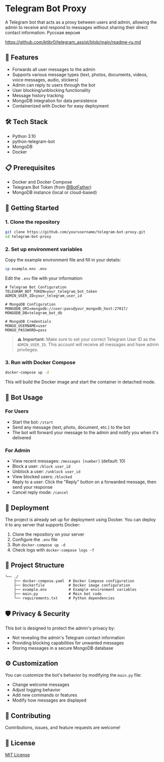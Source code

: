 # Telegram Bot Proxy

A Telegram bot that acts as a proxy between users and admin, allowing the admin to receive and respond to messages without sharing their direct contact information.
Русская версия 

https://github.com/ktibr0/telegram_assist/blob/main/readme-ru.md


## 📑 Features

- Forwards all user messages to the admin
- Supports various message types (text, photos, documents, videos, voice messages, audio, stickers)
- Admin can reply to users through the bot
- User blocking/unblocking functionality
- Message history tracking
- MongoDB integration for data persistence
- Containerized with Docker for easy deployment

## 🛠️ Tech Stack

- Python 3.10
- python-telegram-bot
- MongoDB
- Docker

## 📋 Prerequisites

- Docker and Docker Compose
- Telegram Bot Token (from [@BotFather](https://t.me/BotFather))
- MongoDB instance (local or cloud-based)

## 🚀 Getting Started

### 1. Clone the repository

```bash
git clone https://github.com/yourusername/telegram-bot-proxy.git
cd telegram-bot-proxy
```

### 2. Set up environment variables

Copy the example environment file and fill in your details:

```bash
cp example.env .env
```

Edit the `.env` file with your information:

```
# Telegram Bot Configuration
TELEGRAM_BOT_TOKEN=your_telegram_bot_token
ADMIN_USER_ID=your_telegram_user_id

# MongoDB Configuration
MONGODB_URI=mongodb://user:pass@your_mongodb_host:27017/
MONGODB_DB=telegram_bot_db

# MongoDB Credentials
MONGO_USERNAME=user
MONGO_PASSWORD=pass
```

> ⚠️ **Important:** Make sure to set your correct Telegram User ID as the `ADMIN_USER_ID`. This account will receive all messages and have admin privileges.

### 3. Run with Docker Compose

```bash
docker-compose up -d
```

This will build the Docker image and start the container in detached mode.

## 💬 Bot Usage

### For Users

- Start the bot: `/start`
- Send any message (text, photo, document, etc.) to the bot
- The bot will forward your message to the admin and notify you when it's delivered

### For Admin

- View recent messages: `/messages [number]` (default: 10)
- Block a user: `/block user_id`
- Unblock a user: `/unblock user_id`
- View blocked users: `/blocked`
- Reply to a user: Click the "Reply" button on a forwarded message, then send your response
- Cancel reply mode: `/cancel`

## 🚢 Deployment

The project is already set up for deployment using Docker. You can deploy it to any server that supports Docker:

1. Clone the repository on your server
2. Configure the `.env` file
3. Run `docker-compose up -d`
4. Check logs with `docker-compose logs -f`

## 📁 Project Structure

```
└── ./
    ├── docker-compose.yaml  # Docker Compose configuration
    ├── Dockerfile           # Docker image configuration
    ├── example.env          # Example environment variables
    ├── main.py              # Main bot code
    └── requirements.txt     # Python dependencies
```

## 🛡️ Privacy & Security

This bot is designed to protect the admin's privacy by:
- Not revealing the admin's Telegram contact information
- Providing blocking capabilities for unwanted messages
- Storing messages in a secure MongoDB database

## ⚙️ Customization

You can customize the bot's behavior by modifying the `main.py` file:

- Change welcome messages
- Adjust logging behavior
- Add new commands or features
- Modify how messages are displayed

## 🤝 Contributing

Contributions, issues, and feature requests are welcome!

## 📄 License

[MIT License](LICENSE)
